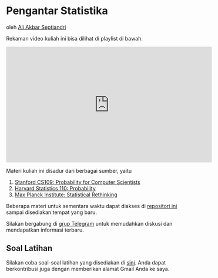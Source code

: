 # Pengantar Statistika

oleh [Ali Akbar Septiandri](https://twitter.com/aliakbars)

Rekaman video kuliah ini bisa dilihat di playlist di bawah.

<iframe width="560" height="315" src="https://www.youtube.com/embed/videoseries?list=PLvLX5-kC2DXaUM8eB8vgBbhjtMCLmI3x2" frameborder="0" allow="accelerometer; autoplay; encrypted-media; gyroscope; picture-in-picture" allowfullscreen></iframe>

Materi kuliah ini disadur dari berbagai sumber, yaitu

1. [Stanford CS109: Probability for Computer Scientists](https://web.stanford.edu/class/archive/cs/cs109/cs109.1178/)
2. [Harvard Statistics 110: Probability](https://projects.iq.harvard.edu/stat110/home)
3. [Max Planck Institute: Statistical Rethinking](https://xcelab.net/rm/statistical-rethinking/)

Beberapa materi untuk sementara waktu dapat diakses di [repositori ini](https://github.com/aliakbars/uai-stats) sampai disediakan tempat yang baru.

Silakan bergabung di [grup Telegram](https://t.me/pengantarstatistika) untuk memudahkan diskusi dan mendapatkan informasi terbaru.

## Soal Latihan

Silakan coba soal-soal latihan yang disediakan di [sini](https://docs.google.com/document/d/19eJuNJJvCIl_ssjAaNLyeflKTqytlTC5frsUzpVL41Q/edit?usp=sharing). Anda dapat berkontribusi juga dengan memberikan alamat Gmail Anda ke saya.
